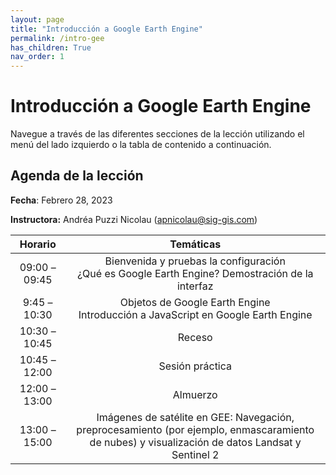 ```yaml
---
layout: page
title: "Introducción a Google Earth Engine"
permalink: /intro-gee
has_children: True
nav_order: 1
---
```


# Introducción a Google Earth Engine

Navegue a través de las diferentes secciones de la lección utilizando el menú del lado izquierdo o la tabla de contenido a continuación.

## Agenda de la lección

**Fecha**: Febrero 28, 2023

**Instructora:** Andréa Puzzi Nicolau ([apnicolau@sig-gis.com](apnicolau@sig-gis.com))

|    Horario    |                                                                    Temáticas                                                                    |
|:-------------:|:-----------------------------------------------------------------------------------------------------------------------------------------------:|
| 09:00 – 09:45 |                        Bienvenida y pruebas  la configuración<br>¿Qué es Google Earth Engine? Demostración de la interfaz                       |
|  9:45 – 10:30 |                                Objetos de Google Earth Engine<br>Introducción a JavaScript en Google Earth Engine                               |
| 10:30 – 10:45 |                                                                      Receso                                                                     |
| 10:45 – 12:00 |                                                                 Sesión práctica                                                                 |
| 12:00 – 13:00 |                                                                     Almuerzo                                                                    |
|  13:00 –15:00 | Imágenes de satélite en GEE: Navegación, preprocesamiento (por ejemplo, enmascaramiento de nubes) y visualización de datos Landsat y Sentinel 2 |
